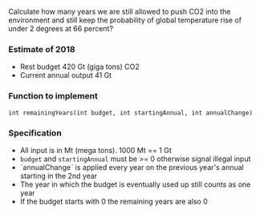 Calculate how many years we are still allowed to push CO2 into the environment
and still keep the probability of global temperature rise of under 2 degrees
at 66 percent?

### Estimate of 2018 
- Rest budget 420 Gt (giga tons) CO2
- Current annual output 41 Gt

### Function to implement

```
int remainingYears(int budget, int startingAnnual, int annualChange)
```

### Specification

- All input is in Mt (mega tons). 1000 Mt == 1 Gt
- `budget` and `startingAnnual` must be >= 0 otherwise signal illegal input
- ˋannualChangeˋ is applied every year on the previous year's annual starting in the 2nd year
- The year in which the budget is eventually used up still counts as one year
- If the budget starts with 0 the remaining years are also 0
